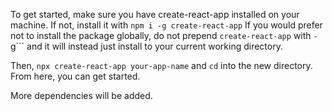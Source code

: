 To get started, make sure you have create-react-app installed on your machine. If not, install it with ```npm i -g create-react-app``` If you would prefer not to install the package globally, do not prepend 
```create-react-app``` with ```-```g``` and it will instead just install to your current working directory.

Then, ```npx create-react-app your-app-name``` and ```cd``` into the new directory. From here, you can get started.

More dependencies will be added.